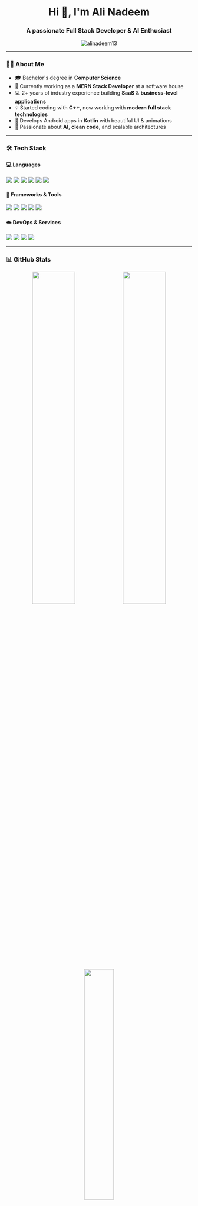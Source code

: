 <h1 align="center">Hi 👋, I'm Ali Nadeem</h1>
<h3 align="center">A passionate Full Stack Developer & AI Enthusiast</h3>

<p align="center">
  <img src="https://komarev.com/ghpvc/?username=alinadeem13&label=Profile%20views&color=0e75b6&style=flat" alt="alinadeem13" />
</p>

---

### 👨‍💻 About Me

- 🎓 Bachelor's degree in **Computer Science**  
- 💼 Currently working as a **MERN Stack Developer** at a software house  
- 💻 2+ years of industry experience building **SaaS** & **business-level applications**  
- 💡 Started coding with **C++**, now working with **modern full stack technologies**  
- 📱 Develops Android apps in **Kotlin** with beautiful UI & animations  
- 🚀 Passionate about **AI**, **clean code**, and scalable architectures

---

### 🛠️ Tech Stack

#### 💻 Languages
<p>
  <img src="https://img.shields.io/badge/C++-00599C?style=flat&logo=cplusplus&logoColor=white" />
  <img src="https://img.shields.io/badge/Java-007396?style=flat&logo=java&logoColor=white" />
  <img src="https://img.shields.io/badge/Kotlin-0095D5?style=flat&logo=kotlin&logoColor=white" />
  <img src="https://img.shields.io/badge/JavaScript-F7DF1E?style=flat&logo=javascript&logoColor=black" />
  <img src="https://img.shields.io/badge/TypeScript-3178C6?style=flat&logo=typescript&logoColor=white" />
  <img src="https://img.shields.io/badge/Python-3776AB?style=flat&logo=python&logoColor=white" />
</p>

#### 🧩 Frameworks & Tools
<p>
  <img src="https://img.shields.io/badge/React-20232A?style=flat&logo=react&logoColor=61DAFB" />
  <img src="https://img.shields.io/badge/Next.js-000000?style=flat&logo=nextdotjs&logoColor=white" />
  <img src="https://img.shields.io/badge/Node.js-339933?style=flat&logo=nodedotjs&logoColor=white" />
  <img src="https://img.shields.io/badge/Express.js-000000?style=flat&logo=express&logoColor=white" />
  <img src="https://img.shields.io/badge/NestJS-E0234E?style=flat&logo=nestjs&logoColor=white" />
</p>

#### ☁️ DevOps & Services
<p>
  <img src="https://img.shields.io/badge/Git-F05032?style=flat&logo=git&logoColor=white" />
  <img src="https://img.shields.io/badge/GitHub-181717?style=flat&logo=github&logoColor=white" />
  <img src="https://img.shields.io/badge/Docker-2496ED?style=flat&logo=docker&logoColor=white" />
  <img src="https://img.shields.io/badge/AWS-232F3E?style=flat&logo=amazonaws&logoColor=white" />
</p>

---

### 📊 GitHub Stats

<p align="center">
  <img src="https://github-readme-stats.vercel.app/api?username=alinadeem13&show_icons=true&theme=tokyonight&hide_border=true" width="48%" />
  <img src="https://github-readme-streak-stats.herokuapp.com/?user=alinadeem13&theme=tokyonight&hide_border=true" width="48%" />
</p>

<p align="center">
  <img src="https://github-readme-stats.vercel.app/api/top-langs/?username=alinadeem13&layout=compact&theme=tokyonight&hide_border=true" width="40%" />
</p>

> ⚠️ **Note:** GitHub Stats reflect only public repositories.  
> My **private and organization contributions** are visible in the **contribution graph below**.

---

### 🌟 Featured Projects

| Project | Tech Stack | Description |
|--------|------------|-------------|
| **SaaS Admin Panel** | React, Node, MongoDB | Scalable dashboard with user auth, roles, and APIs |
| **Business Web App** | Next.js, NestJS, PostgreSQL | Professional app for managing operations and workflows |
| **Android Love App** 💖 | Kotlin | Romantic app with animations, confetti & heartwarming UX |

---

### 🌐 Connect With Me

<p>
  <a href="https://www.linkedin.com/in/ali-nadeem-790a95214" target="_blank">
    <img src="https://img.shields.io/badge/LinkedIn-0A66C2?style=flat&logo=linkedin&logoColor=white" />
  </a>
  <a href="mailto:ali15nadeem@gmail.com">
    <img src="https://img.shields.io/badge/Gmail-D14836?style=flat&logo=gmail&logoColor=white" />
  </a>
  <a href="https://portfolio-tawny-seven-87.vercel.app/" target="_blank">
    <img src="https://img.shields.io/badge/Portfolio-000?style=flat&logo=firefox-browser&logoColor=white" />
  </a>
  <a href="https://www.instagram.com/alinadeem13_?igsh=Nnd3NGVxdTNnbTE3" target="_blank">
    <img src="https://img.shields.io/badge/Instagram-E4405F?style=flat&logo=instagram&logoColor=white" />
  </a>
  <a href="https://x.com/alinadeem13_" target="_blank">
    <img src="https://img.shields.io/badge/X-000000?style=flat&logo=twitter&logoColor=white" />
  </a>
</p>

---

> ⚡ *“Code is like humor. When you have to explain it, it’s bad.” — Cory House*
